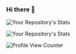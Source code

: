 ### Hi there 👋

![Your Repository's Stats](https://github-readme-stats.vercel.app/api?username=ipa-vsp&show_icons=true)

![Your Repository's Stats](https://github-readme-stats.vercel.app/api/top-langs/?username=ipa-vsp&theme=blue-green)

<!-- ![GitHub Contributors Image](https://contrib.rocks/image?repo=Your_GitHub_Username/ipa-vsp) -->

![Profile View Counter](https://komarev.com/ghpvc/?username=ipa-vsp)

<!-- ![Hits](https://hitcounter.pythonanywhere.com/count/tag.svg?url = Paste_Your_GitHub_Repository_Link_Here) -->

<!--
**ipa-vsp/ipa-vsp** is a ✨ _special_ ✨ repository because its `README.md` (this file) appears on your GitHub profile.

Here are some ideas to get you started:

- 🔭 I’m currently working on ...
- 🌱 I’m currently learning ...
- 👯 I’m looking to collaborate on ...
- 🤔 I’m looking for help with ...
- 💬 Ask me about ...
- 📫 How to reach me: ...
- 😄 Pronouns: ...
- ⚡ Fun fact: ...
-->
